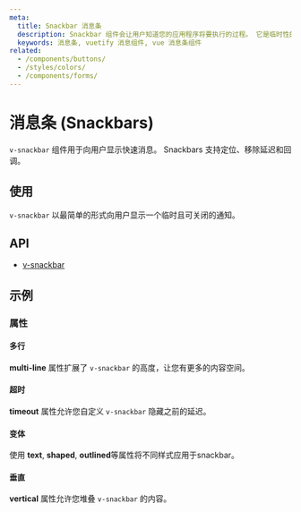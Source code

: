 ```yaml
---
meta:
  title: Snackbar 消息条
  description: Snackbar 组件会让用户知道您的应用程序将要执行的过程。 它是临时性的，往往包含操作。 Timer will stop when user hovers over the snackbar.
  keywords: 消息条, vuetify 消息组件, vue 消息条组件
related:
  - /components/buttons/
  - /styles/colors/
  - /components/forms/
---
```


# 消息条 (Snackbars)

`v-snackbar` 组件用于向用户显示快速消息。 Snackbars 支持定位、移除延迟和回调。

<entry-ad />

## 使用

`v-snackbar` 以最简单的形式向用户显示一个临时且可关闭的通知。

<example file="v-snackbar/usage" />

## API

- [v-snackbar](/api/v-snackbar)

<inline-api page="components/snackbars" />

## 示例

### 属性

#### 多行

**multi-line** 属性扩展了 `v-snackbar` 的高度，让您有更多的内容空间。

<example file="v-snackbar/prop-multi-line" />

#### 超时

**timeout** 属性允许您自定义 `v-snackbar` 隐藏之前的延迟。

<example file="v-snackbar/prop-timeout" />

#### 变体

使用 **text**, **shaped**, **outlined**等属性将不同样式应用于snackbar。

<example file="v-snackbar/prop-variants" />

#### 垂直

**vertical** 属性允许您堆叠 `v-snackbar` 的内容。

<example file="v-snackbar/prop-vertical" />

<backmatter />
